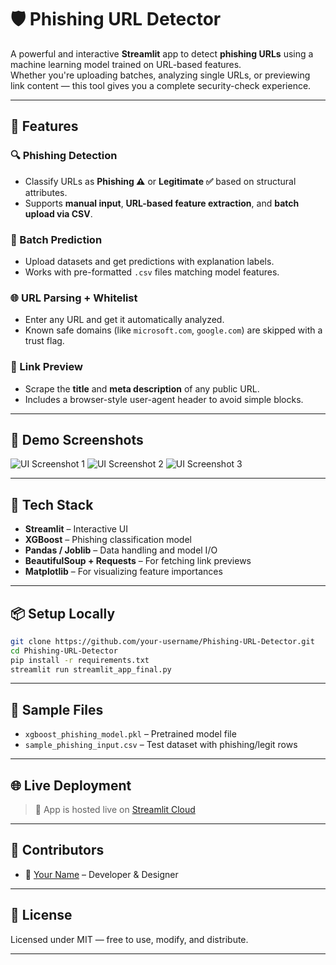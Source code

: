 # 🛡️ Phishing URL Detector

A powerful and interactive **Streamlit** app to detect **phishing URLs** using a machine learning model trained on URL-based features.  
Whether you're uploading batches, analyzing single URLs, or previewing link content — this tool gives you a complete security-check experience.

---

## 🚀 Features

### 🔍 Phishing Detection
- Classify URLs as **Phishing ⚠️** or **Legitimate ✅** based on structural attributes.
- Supports **manual input**, **URL-based feature extraction**, and **batch upload via CSV**.

### 📁 Batch Prediction
- Upload datasets and get predictions with explanation labels.
- Works with pre-formatted `.csv` files matching model features.

### 🌐 URL Parsing + Whitelist
- Enter any URL and get it automatically analyzed.
- Known safe domains (like `microsoft.com`, `google.com`) are skipped with a trust flag.

### 🔎 Link Preview
- Scrape the **title** and **meta description** of any public URL.
- Includes a browser-style user-agent header to avoid simple blocks.

---

## 🧪 Demo Screenshots

![UI Screenshot 1](https://via.placeholder.com/800x400?text=Manual+Input+Tab)
![UI Screenshot 2](https://via.placeholder.com/800x400?text=URL+Classifier+Tab)
![UI Screenshot 3](https://via.placeholder.com/800x400?text=CSV+Batch+Prediction)

---

## 🧰 Tech Stack

- **Streamlit** – Interactive UI
- **XGBoost** – Phishing classification model
- **Pandas / Joblib** – Data handling and model I/O
- **BeautifulSoup + Requests** – For fetching link previews
- **Matplotlib** – For visualizing feature importances

---

## 📦 Setup Locally

```bash
git clone https://github.com/your-username/Phishing-URL-Detector.git
cd Phishing-URL-Detector
pip install -r requirements.txt
streamlit run streamlit_app_final.py
```

---

## 📂 Sample Files

- `xgboost_phishing_model.pkl` – Pretrained model file
- `sample_phishing_input.csv` – Test dataset with phishing/legit rows

---

## 🌐 Live Deployment

> 🔗 App is hosted live on [Streamlit Cloud](https://your-app-link.streamlit.app)

---

## 🤝 Contributors

- 👤 [Your Name](https://github.com/your-username) – Developer & Designer

---

## 📄 License

Licensed under MIT — free to use, modify, and distribute.

---

